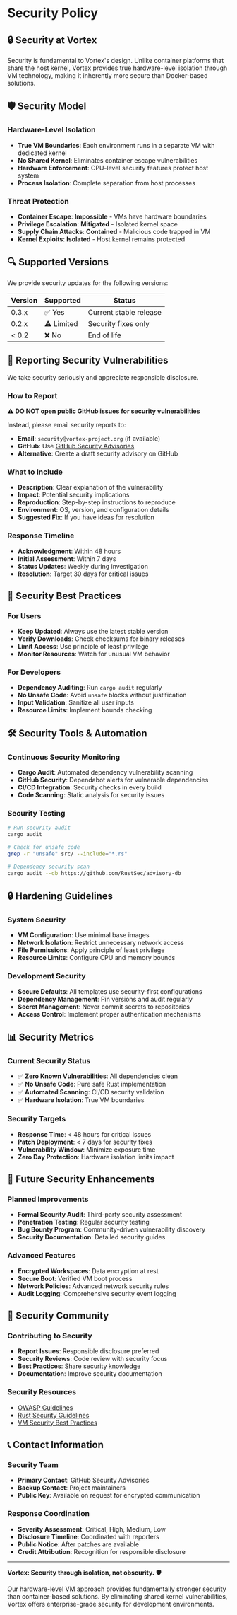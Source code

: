 # Security Policy

## 🔒 Security at Vortex

Security is fundamental to Vortex's design. Unlike container platforms that share the host kernel, Vortex provides true hardware-level isolation through VM technology, making it inherently more secure than Docker-based solutions.

## 🛡️ Security Model

### Hardware-Level Isolation
- **True VM Boundaries**: Each environment runs in a separate VM with dedicated kernel
- **No Shared Kernel**: Eliminates container escape vulnerabilities
- **Hardware Enforcement**: CPU-level security features protect host system
- **Process Isolation**: Complete separation from host processes

### Threat Protection
- **Container Escape**: **Impossible** - VMs have hardware boundaries
- **Privilege Escalation**: **Mitigated** - Isolated kernel space
- **Supply Chain Attacks**: **Contained** - Malicious code trapped in VM
- **Kernel Exploits**: **Isolated** - Host kernel remains protected

## 🔍 Supported Versions

We provide security updates for the following versions:

| Version | Supported          | Status |
| ------- | ------------------ | ------ |
| 0.3.x   | ✅ Yes            | Current stable release |
| 0.2.x   | ⚠️ Limited        | Security fixes only |
| < 0.2   | ❌ No             | End of life |

## 🚨 Reporting Security Vulnerabilities

We take security seriously and appreciate responsible disclosure.

### How to Report
**⚠️ DO NOT open public GitHub issues for security vulnerabilities**

Instead, please email security reports to:
- **Email**: `security@vortex-project.org` (if available)
- **GitHub**: Use [GitHub Security Advisories](https://github.com/exec/vortex/security/advisories)
- **Alternative**: Create a draft security advisory on GitHub

### What to Include
- **Description**: Clear explanation of the vulnerability
- **Impact**: Potential security implications
- **Reproduction**: Step-by-step instructions to reproduce
- **Environment**: OS, version, and configuration details
- **Suggested Fix**: If you have ideas for resolution

### Response Timeline
- **Acknowledgment**: Within 48 hours
- **Initial Assessment**: Within 7 days
- **Status Updates**: Weekly during investigation
- **Resolution**: Target 30 days for critical issues

## 🔧 Security Best Practices

### For Users
- **Keep Updated**: Always use the latest stable version
- **Verify Downloads**: Check checksums for binary releases
- **Limit Access**: Use principle of least privilege
- **Monitor Resources**: Watch for unusual VM behavior

### For Developers
- **Dependency Auditing**: Run `cargo audit` regularly
- **No Unsafe Code**: Avoid `unsafe` blocks without justification
- **Input Validation**: Sanitize all user inputs
- **Resource Limits**: Implement bounds checking

## 🛠️ Security Tools & Automation

### Continuous Security Monitoring
- **Cargo Audit**: Automated dependency vulnerability scanning
- **GitHub Security**: Dependabot alerts for vulnerable dependencies
- **CI/CD Integration**: Security checks in every build
- **Code Scanning**: Static analysis for security issues

### Security Testing
```bash
# Run security audit
cargo audit

# Check for unsafe code
grep -r "unsafe" src/ --include="*.rs"

# Dependency security scan
cargo audit --db https://github.com/RustSec/advisory-db
```

## 🔒 Hardening Guidelines

### System Security
- **VM Configuration**: Use minimal base images
- **Network Isolation**: Restrict unnecessary network access
- **File Permissions**: Apply principle of least privilege
- **Resource Limits**: Configure CPU and memory bounds

### Development Security
- **Secure Defaults**: All templates use security-first configurations
- **Dependency Management**: Pin versions and audit regularly
- **Secret Management**: Never commit secrets to repositories
- **Access Control**: Implement proper authentication mechanisms

## 📊 Security Metrics

### Current Security Status
- ✅ **Zero Known Vulnerabilities**: All dependencies clean
- ✅ **No Unsafe Code**: Pure safe Rust implementation
- ✅ **Automated Scanning**: CI/CD security validation
- ✅ **Hardware Isolation**: True VM boundaries

### Security Targets
- **Response Time**: < 48 hours for critical issues
- **Patch Deployment**: < 7 days for security fixes
- **Vulnerability Window**: Minimize exposure time
- **Zero Day Protection**: Hardware isolation limits impact

## 🔮 Future Security Enhancements

### Planned Improvements
- **Formal Security Audit**: Third-party security assessment
- **Penetration Testing**: Regular security testing
- **Bug Bounty Program**: Community-driven vulnerability discovery
- **Security Documentation**: Detailed security guides

### Advanced Features
- **Encrypted Workspaces**: Data encryption at rest
- **Secure Boot**: Verified VM boot process
- **Network Policies**: Advanced network security rules
- **Audit Logging**: Comprehensive security event logging

## 🤝 Security Community

### Contributing to Security
- **Report Issues**: Responsible disclosure preferred
- **Security Reviews**: Code review with security focus
- **Best Practices**: Share security knowledge
- **Documentation**: Improve security documentation

### Security Resources
- [OWASP Guidelines](https://owasp.org/)
- [Rust Security Guidelines](https://rustc-dev-guide.rust-lang.org/security.html)
- [VM Security Best Practices](https://docs.microsoft.com/en-us/security/benchmark/azure/baselines/virtual-machines-linux-security-baseline)

## 📞 Contact Information

### Security Team
- **Primary Contact**: GitHub Security Advisories
- **Backup Contact**: Project maintainers
- **Public Key**: Available on request for encrypted communication

### Response Coordination
- **Severity Assessment**: Critical, High, Medium, Low
- **Disclosure Timeline**: Coordinated with reporters
- **Public Notice**: After patches are available
- **Credit Attribution**: Recognition for responsible disclosure

---

**Vortex: Security through isolation, not obscurity.** 🛡️

Our hardware-level VM approach provides fundamentally stronger security than container-based solutions. By eliminating shared kernel vulnerabilities, Vortex offers enterprise-grade security for development environments.